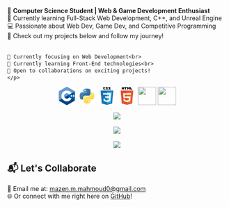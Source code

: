 <!-- Bio Section -->
<p>
    🚀 <strong>Computer Science Student | Web & Game Development Enthusiast</strong><br>
    🌱 Currently learning Full-Stack Web Development, C++, and Unreal Engine<br>
    💻 Passionate about Web Dev, Game Dev, and Competitive Programming<br>
    📌 Check out my projects below and follow my journey!<br><br>

    🔭 Currently focusing on Web Development<br>
    🌱 Currently learning Front-End technologies<br>
    👯 Open to collaborations on exciting projects!
    </p>


<!-- Languages & Tools Section -->
<p align="center">
  <img src="https://raw.githubusercontent.com/devicons/devicon/master/icons/cplusplus/cplusplus-original.svg" width="42" height="42" />
  <img src="https://raw.githubusercontent.com/devicons/devicon/master/icons/python/python-original.svg" width="42" height="42" />
  <img src="https://raw.githubusercontent.com/devicons/devicon/master/icons/css3/css3-original-wordmark.svg" width="42" height="42" />
  <img src="https://raw.githubusercontent.com/devicons/devicon/master/icons/html5/html5-original-wordmark.svg" width="42" height="42" />
  <img src="https://raw.githubusercontent.com/kenangundogan/fontisto/036b7eca71aab1bef8e6a0518f7329f13ed62f6b/icons/svg/brand/unreal-engine.svg" width="42" height="42" />
  <img src="https://www.vectorlogo.zone/logos/unity3d/unity3d-icon.svg" width="42" height="42" />
</p>


<!-- GitHub Stats Section -->
<p align="center">
  <img src="https://github-readme-stats.vercel.app/api?username=MazenMDev&show_icons=true&locale=en" />
</p>
<p align="center">
  <img src="https://github-readme-streak-stats.herokuapp.com/?user=MazenMDev" />
</p>
<p align="center">
  <img src="https://github-profile-trophy.vercel.app/?username=MazenMDev" />
</p>


<h2>📬 Let's Collaborate</h2>

<p>
    📧 Email me at: <a href="mailto:mazen.m.mahmoud0@gmail.com">mazen.m.mahmoud0@gmail.com</a><br>
    🌐 Or connect with me right here on <a href="https://github.com/MazenMDev" target="_blank">GitHub</a>!
</p>

